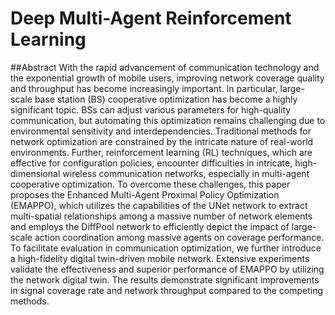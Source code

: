 # Deep Multi-Agent Reinforcement Learning
##Abstract
With the rapid advancement of communication technology and the exponential growth of mobile users, improving network coverage quality and throughput has become increasingly important. In particular, large-scale base station (BS) cooperative optimization has become a highly significant topic. BSs can adjust various parameters for high-quality communication, but automating this optimization remains challenging due to environmental sensitivity and interdependencies. Traditional methods for network optimization are constrained by the intricate nature of real-world environments. Further, reinforcement learning (RL) techniques, which are effective for configuration policies, encounter difficulties in intricate, high-dimensional wireless communication networks, especially in multi-agent cooperative optimization.
To overcome these challenges, this paper proposes the Enhanced Multi-Agent Proximal Policy Optimization (EMAPPO), which utilizes the capabilities of the UNet network to extract multi-spatial relationships among a massive number of network elements and employs the DiffPool network to efficiently depict the impact of large-scale action coordination among massive agents on coverage performance. To facilitate evaluation in communication optimization, we further introduce a high-fidelity digital twin-driven mobile network. Extensive experiments validate the effectiveness and superior performance of EMAPPO by utilizing the network digital twin. The results demonstrate significant improvements in signal coverage rate and network throughput compared to the competing methods.
